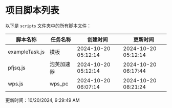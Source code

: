# 项目脚本列表

以下是 `scripts` 文件夹中的所有脚本文件：

| 脚本名称       | 任务名称   | 创建时间            | 更新时间            |
| -------------- | ---------- | ------------------- | ------------------- |
| exampleTask.js | 模板       | 2024-10-20 05:12:14 | 2024-10-20 05:12:14 |
| pfjsq.js       | 泡芙加速器 | 2024-10-20 05:12:14 | 2024-10-20 06:17:44 |
| wps.js         | wps_pc     | 2024-10-20 06:07:14 | 2024-10-20 08:21:24 |

更新时间：10/20/2024, 9:29:49 AM
